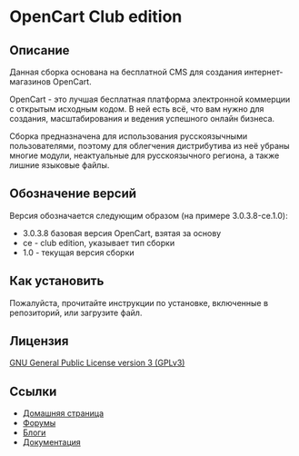 # OpenCart Club edition

## Описание

Данная сборка основана на бесплатной CMS для создания интернет-магазинов OpenCart.

OpenCart - это лучшая бесплатная  платформа электронной коммерции с открытым исходным кодом. В ней есть всё, что вам нужно для создания, масштабирования и ведения успешного онлайн бизнеса.

Сборка предназначена для использования русскоязычными пользователями, поэтому для облегчения дистрибутива из неё убраны многие модули, неактуальные для русскоязычного региона, а также лишние языковые файлы.

## Обозначение версий

Версия обозначается следующим образом (на примере 3.0.3.8-ce.1.0):
- 3.0.3.8 базовая версия OpenCart, взятая за основу
- ce - club edition, указывает тип сборки
- 1.0 - текущая версия сборки

## Как установить

Пожалуйста, прочитайте инструкции по установке, включенные в репозиторий, или загрузите файл.

## Лицензия

[GNU General Public License version 3 (GPLv3)](https://github.com/opencart/opencart/blob/master/license.txt)

## Ссылки

- [Домашняя страница](https://opencart.club/)
- [Форумы](https://opencart.club/forums/)
- [Блоги](https://opencart.club/blogs/)
- [Документация](https://opencart.club/doc/intro/)
